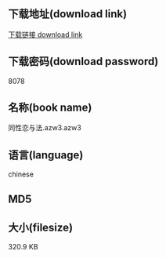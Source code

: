 ## 下载地址(download link)
[下载链接 download link](https://tutu365.netlify.app/?s=%E5%90%8C%E6%80%A7%E6%81%8B%E4%B8%8E%E6%B3%95.azw3)

## 下载密码(download password)
8078

## 名称(book name)
同性恋与法.azw3.azw3

## 语言(language)
chinese

## MD5


## 大小(filesize)
320.9 KB
